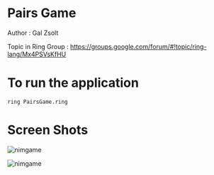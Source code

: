 Pairs Game
==========

Author : Gal Zsolt 

Topic in Ring Group : https://groups.google.com/forum/#!topic/ring-lang/Mx4PSVsKfHU

# To run the application

	ring PairsGame.ring

# Screen Shots

![nimgame](https://raw.githubusercontent.com/ring-lang/ring/master/applications/pairs/images/pairsgame.png)

![nimgame](https://raw.githubusercontent.com/ring-lang/ring/master/applications/pairs/images/pairsgame2.png)
